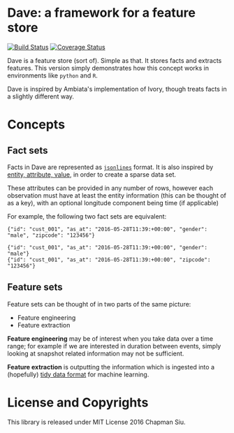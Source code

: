 Dave: a framework for a feature store
=====================================

[![Build Status](https://travis-ci.org/Jules-and-Dave/Dave.svg?branch=master)](https://travis-ci.org/Jules-and-Dave/Dave)
[![Coverage Status](http://codecov.io/github/Jules-and-Dave/Dave/coverage.svg?branch=master)](http://codecov.io/github/Jules-and-Dave/Dave?branch=master)

Dave is a feature store (sort of). Simple as that. It stores facts and extracts features.
This version simply demonstrates how this concept works in environments like
`python` and `R`.

Dave is inspired by Ambiata's implementation of Ivory, though treats facts
in a slightly different way.

Concepts
========

Fact sets
---------

Facts in Dave are represented as [`jsonlines`](http://jsonlines.org/) format. It
is also inspired by [entity, attribute, value](https://en.wikipedia.org/wiki/Entity%E2%80%93attribute%E2%80%93value_model),
in order to create a sparse data set.

These attributes can be provided in any number of rows, however each observation
must have at least the entity information (this can be thought of as a key), with
an optional longitude component being time (if applicable)

For example, the following two fact sets are equivalent:

```
{"id": "cust_001", "as_at": "2016-05-28T11:39:+00:00", "gender": "male", "zipcode": "123456"}
```

```
{"id": "cust_001", "as_at": "2016-05-28T11:39:+00:00", "gender": "male"}
{"id": "cust_001", "as_at": "2016-05-28T11:39:+00:00", "zipcode": "123456"}
```

Feature sets
------------

Feature sets can be thought of in two parts of the same picture:

*  Feature engineering
*  Feature extraction

**Feature engineering** may be of interest when you take data over a time range; for
 example if we are interested in duration between events, simply looking at
 snapshot related information may not be sufficient.

 **Feature extraction** is outputting the information which is ingested into a
 (hopefully) [tidy data format](http://vita.had.co.nz/papers/tidy-data.html) for
 machine learning.


License and Copyrights
======================

This library is released under MIT License 2016 Chapman Siu.
